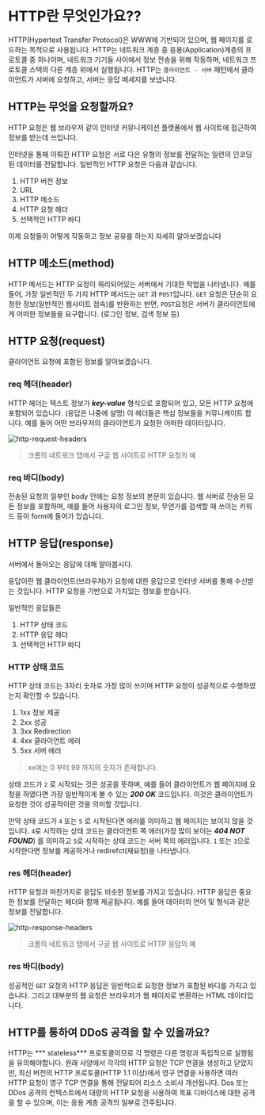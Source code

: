 # HTTP란 무엇인가요?? 

HTTP(Hypertext Transfer Protocol)은 WWW에 기반되어 있으며, 웹 페이지를 로드하는 목적으로 사용됩니다. HTTP는 네트워크 계층 중 응용(Application)계층의 프로토콜 중 하나이며, 네트워크 기기들 사이에서 정보 전송을 위해 작동하며, 네트워크 프로토콜 스택의 다른 계층 위에서 실행됩니다.
HTTP는 ```클라이언트 - 서버``` 패턴에서 클라이언트가 서버에 요청하고, 서버는 응답 메세지를 보냅니다.

## HTTP는 무엇을 요청할까요?

HTTP 요청은 웹 브라우저 같이 인터넷 커뮤니케이션 플랫폼에서 웹 사이트에 접근하여 정보를 받는데 쓰입니다.

인터넷을 통해 이뤄진 HTTP 요청은 서로 다은 유형의 정보를 전달하는 일련의 인코딩된 데이터를 전달합니다. 일반적인 HTTP 요청은 다음과 같습니다.
1. HTTP 버전 정보
2. URL
3. HTTP 메소드
4. HTTP 요청 헤더
5. 선택적인 HTTP 바디

이제 요청들이 어떻게 작동하고 정보 공유를 하는지 자세히 알아보겠습니다

## HTTP 메소드(method)

HTTP 메서드는 HTTP 요청이 쿼리되어있는 서버에서 기대한 작업을 나타냅니다. 예를 들어, 가장 일반적인 두 가지 HTTP 메서드는 ```GET``` 과 ```POST```입니다. ```GET``` 요청은  단순히 요청한 정보(일반적인 웹사이트 접속)를 반환하는 반면, ```POST```요청은 서버가 클라이언트에게 어떠한 정보들을 요구합니다. (로그인 정보, 검색 정보 등)

## HTTP 요청(request)
클라이언트 요청에 포함된 정보를 알아보겠습니다.

### req 헤더(header)

HTTP 헤더는 텍스트 정보가 ***key-value*** 형식으로 포함되어 있고, 모든 HTTP 요청에 포함되어 있습니다. (응답은 나중에 설명) 이 헤더들은 핵심 정보들을 커뮤니케이트 합니다. 예를 들어 어떤 브라우저의 클라이언트가 요청한 어떠한 데이터입니다.

![http-request-headers](https://user-images.githubusercontent.com/68184254/218298952-1d462915-0993-456f-be84-2feadc2d5233.jpg)

> 크롬의 네트워크 탭에서 구글 웹 사이트로 HTTP 요청의 예

### req 바디(body)

전송된 요청의 일부인 body 안에는 요청 정보의 본문이 있습니다. 웹 서버로 전송된 모든 정보를 포함하며, 예를 들어 사용자의 로그인 정보, 무언가를 검색할 때 쓰이는 키워드 등이 form에 들어가 있습니다.

## HTTP 응답(response)
서버에서 돌아오는 응답에 대해 알아봅시다.

응답이란 웹 클라이언트(브라우저)가 요청에 대한 응답으로 인터넷 서버를 통해 수신받는 것입니다.
HTTP 요청을 기반으로 가치있는 정보를 받습니다. 

일반적인 응답들은 
1. HTTP 상태 코드
2. HTTP 응답 헤더
3. 선택적인 HTTP 바디

### HTTP 상태 코드

HTTP 상태 코드는 3자리 숫자로 가장 많이 쓰이며 HTTP 요청이 성공적으로 수행하였는지 확인할 수 있습니다.
1. 1xx 정보 제공
2. 2xx 성공
3. 3xx Redirection
4. 4xx 클라이언트 에러
5. 5xx 서버 에러
> xx에는 0 부터 99 까지의 숫자가 존재합니다.

상태 코드가 ```2``` 로 시작되는 것은 성공을 뜻하며, 예를 들어 클라이언트가 웹 페이지에 요청을 하였다면 가장 일반적이게 볼 수 있는 ***200 OK*** 코드입니다. 이것은 클라이언트가 요청한 것이 성공적이란 것을 의미할 것입니다.

만약 상태 코드가 ```4``` 또는 ```5``` 로 시작된다면 에러를 의미하고 웹 페이지는 보이지 않을 것 입니다. ```4```로 시작하는 상태 코드는 클라이언트 쪽 에러(가장 많이 보이는 ***404 NOT FOUND***) 를 의미하고 ```5```로 시작하는 상태 코드는 서버 쪽의 에러입니다. ```1``` 또는 ```3```으로 시작한다면 정보를 제공하거나 redirefct(재요청)을 나타냅니다.

### res 헤더(header)

HTTP 요청과 마찬가지로 응답도 비슷한 정보를 가지고 있습니다. HTTP 응답은 중요한 정보를 전달하는 헤더와 함께 제공됩니다. 예를 들어 데이터의 언어 및 형식과 같은 정보를 전달합니다.

![http-response-headers](https://user-images.githubusercontent.com/68184254/218307898-90679de6-0140-4a0c-8528-78fa3a8daf32.png)

> 크롬의 네트워크 탭에서 구글 웹 사이트로 HTTP 응답의 예

### res 바디(body)

성공적인 ```GET``` 요청의 HTTP 응답은 일반적으로 요청한 정보가 포함된 바디를 가지고 있습니다. 그리고 대부분의 웹 요청은 브라우저가 웹 페이지로 변환하는 HTML 데이터입니다.

## HTTP를 통하여 DDoS 공격을 할 수 있을까요?

HTTP는 *** stateless*** 프로토콜이므로 각 명령은 다른 명령과 독립적으로 실행됨을 유의해야합니다. 원래 사양에서 각각의 HTTP 요청은 TCP 연결을 생성하고 닫았지만, 최신 버전의 HTTP 프로토콜(HTTP 1.1 이상)에서 영구 연결을 사용하면 여러 HTTP 요청이 영구 TCP 연결을 통해 전달되어 리소스 소비사 개선됩니다. Dos 또는 DDos 공격의 컨텍스트에서 대량의 HTTP 요청을 사용하여 목표 디바이스에 대한 공격을 할 수 있으며, 이는 응용 계층 공격의 일부로 간주됩니다.
